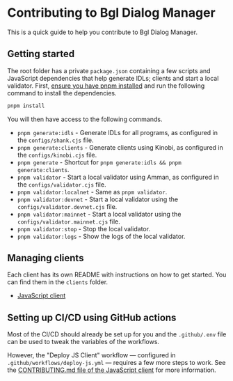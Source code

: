 # Contributing to Bgl Dialog Manager

This is a quick guide to help you contribute to Bgl Dialog Manager.

## Getting started

The root folder has a private `package.json` containing a few scripts and JavaScript dependencies that help generate IDLs; clients and start a local validator. First, [ensure you have pnpm installed](https://pnpm.io/installation) and run the following command to install the dependencies.

```sh
pnpm install
```

You will then have access to the following commands.

- `pnpm generate:idls` - Generate IDLs for all programs, as configured in the `configs/shank.cjs` file.
- `pnpm generate:clients` - Generate clients using Kinobi, as configured in the `configs/kinobi.cjs` file.
- `pnpm generate` - Shortcut for `pnpm generate:idls && pnpm generate:clients`.
- `pnpm validator` - Start a local validator using Amman, as configured in the `configs/validator.cjs` file.
- `pnpm validator:localnet` - Same as `pnpm validator`.
- `pnpm validator:devnet` - Start a local validator using the `configs/validator.devnet.cjs` file.
- `pnpm validator:mainnet` - Start a local validator using the `configs/validator.mainnet.cjs` file.
- `pnpm validator:stop` - Stop the local validator.
- `pnpm validator:logs` - Show the logs of the local validator.

## Managing clients

Each client has its own README with instructions on how to get started. You can find them in the `clients` folder.

- [JavaScript client](./clients/js/README.md)

## Setting up CI/CD using GitHub actions

Most of the CI/CD should already be set up for you and the `.github/.env` file can be used to tweak the variables of the workflows.

However, the "Deploy JS Client" workflow — configured in `.github/workflows/deploy-js.yml` — requires a few more steps to work. See the [CONTRIBUTING.md file of the JavaScript client](./clients/js/CONTRIBUTING.md#setting-up-github-actions) for more information.
